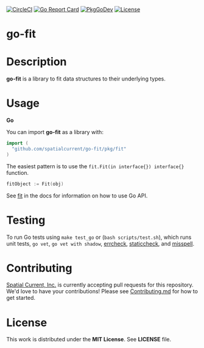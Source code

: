 [![CircleCI](https://circleci.com/gh/spatialcurrent/go-fit/tree/main.svg?style=svg)](https://circleci.com/gh/spatialcurrent/go-fit/tree/main)
[![Go Report Card](https://goreportcard.com/badge/spatialcurrent/go-fit?style=flat-square)](https://goreportcard.com/report/github.com/spatialcurrent/go-fit)
[![PkgGoDev](https://pkg.go.dev/badge/mod/github.com/spatialcurrent/go-fit)](https://pkg.go.dev/github.com/spatialcurrent/go-fit)
[![License](http://img.shields.io/badge/license-MIT-red.svg?style=flat)](https://github.com/spatialcurrent/go-fit/blob/master/LICENSE)

# go-fit

# Description

**go-fit** is a library to fit data structures to their underlying types.

# Usage

**Go**

You can import **go-fit** as a library with:

```go
import (
  "github.com/spatialcurrent/go-fit/pkg/fit"
)
```

The easiest pattern is to use the `fit.Fit(in interface{}) interface{}` function.

```go
fitObject := Fit(obj)
```

See [fit](https://pkg.go.dev/github.com/spatialcurrent/go-fit/pkg/fit) in the docs for information on how to use Go API.

# Testing

To run Go tests using `make test_go` or (`bash scripts/test.sh`), which runs unit tests, `go vet`, `go vet with shadow`, [errcheck](https://github.com/kisielk/errcheck), [staticcheck](https://staticcheck.io/), and [misspell](https://github.com/client9/misspell).

# Contributing

[Spatial Current, Inc.](https://spatialcurrent.io) is currently accepting pull requests for this repository.  We'd love to have your contributions!  Please see [Contributing.md](https://github.com/spatialcurrent/go-fit/blob/main/CONTRIBUTING.md) for how to get started.

# License

This work is distributed under the **MIT License**.  See **LICENSE** file.
